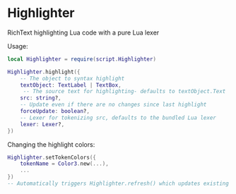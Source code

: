 # Highlighter
RichText highlighting Lua code with a pure Lua lexer


Usage:
```Lua
local Highlighter = require(script.Highlighter)

Highlighter.highlight({
	-- The object to syntax highlight
	textObject: TextLabel | TextBox,
	 -- The source text for highlighting- defaults to textObject.Text
	src: string?,
	-- Update even if there are no changes since last highlight
	forceUpdate: boolean?,
	-- Lexer for tokenizing src, defaults to the bundled Lua lexer
	lexer: Lexer?,
})
```

Changing the highlight colors:
```Lua
Highlighter.setTokenColors({
	tokenName = Color3.new(...),
	...
})
-- Automatically triggers Highlighter.refresh() which updates existing highlights to the new colors
```
